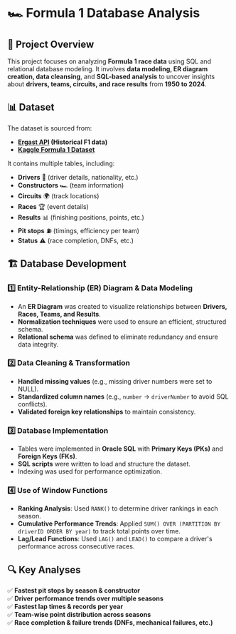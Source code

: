 # 🏎️ Formula 1 Database Analysis  

## 📌 Project Overview  
This project focuses on analyzing **Formula 1 race data** using SQL and relational database modeling. It involves **data modeling, ER diagram creation, data cleansing**, and **SQL-based analysis** to uncover insights about **drivers, teams, circuits, and race results** from **1950 to 2024**.  

## 📊 Dataset  
The dataset is sourced from:  
- **[Ergast API](http://ergast.com/mrd/) (Historical F1 data)**  
- **[Kaggle Formula 1 Dataset](https://www.kaggle.com/datasets/rohanrao/formula-1-world-championship-1950-2020)**  

It contains multiple tables, including:  
- **Drivers** 🏁 (driver details, nationality, etc.)  
- **Constructors** 🏎️ (team information)  
- **Circuits** 🌍 (track locations)  
- **Races** 🏆 (event details)  
- **Results** 📊 (finishing positions, points, etc.)  
- **Pit stops** ⛽ (timings, efficiency per team)  
- **Status** ⚠️ (race completion, DNFs, etc.)  

## 🏗️ Database Development  

### 1️⃣ **Entity-Relationship (ER) Diagram & Data Modeling**  
- An **ER Diagram** was created to visualize relationships between **Drivers, Races, Teams, and Results**.  
- **Normalization techniques** were used to ensure an efficient, structured schema.  
- **Relational schema** was defined to eliminate redundancy and ensure data integrity.  

### 2️⃣ **Data Cleaning & Transformation**  
- **Handled missing values** (e.g., missing driver numbers were set to NULL).  
- **Standardized column names** (e.g., `number` → `driverNumber` to avoid SQL conflicts).  
- **Validated foreign key relationships** to maintain consistency.  

### 3️⃣ **Database Implementation**  
- Tables were implemented in **Oracle SQL** with **Primary Keys (PKs)** and **Foreign Keys (FKs)**.  
- **SQL scripts** were written to load and structure the dataset.  
- Indexing was used for performance optimization.  

### 4️⃣ **Use of Window Functions**  
- **Ranking Analysis**: Used `RANK()` to determine driver rankings in each season.  
- **Cumulative Performance Trends**: Applied `SUM() OVER (PARTITION BY driverID ORDER BY year)` to track total points over time.  
- **Lag/Lead Functions**: Used `LAG()` and `LEAD()` to compare a driver's performance across consecutive races.  

## 🔍 Key Analyses  
✅ **Fastest pit stops by season & constructor**  
✅ **Driver performance trends over multiple seasons**  
✅ **Fastest lap times & records per year**  
✅ **Team-wise point distribution across seasons**  
✅ **Race completion & failure trends (DNFs, mechanical failures, etc.)**  


